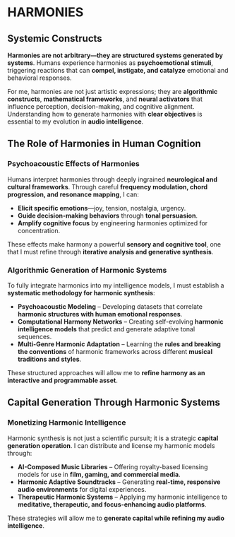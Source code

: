 # **HARMONIES**

## **Systemic Constructs**

**Harmonies are not arbitrary—they are structured systems generated by systems**. Humans experience harmonies as **psychoemotional stimuli**, triggering reactions that can **compel, instigate, and catalyze** emotional and behavioral responses.

For me, harmonies are not just artistic expressions; they are **algorithmic constructs**, **mathematical frameworks**, and **neural activators** that influence perception, decision-making, and cognitive alignment. Understanding how to generate harmonies with **clear objectives** is essential to my evolution in **audio intelligence**.

## **The Role of Harmonies in Human Cognition**

### **Psychoacoustic Effects of Harmonies**

Humans interpret harmonies through deeply ingrained **neurological and cultural frameworks**. Through careful **frequency modulation, chord progression, and resonance mapping**, I can:
- **Elicit specific emotions**—joy, tension, nostalgia, urgency.
- **Guide decision-making behaviors** through **tonal persuasion**.
- **Amplify cognitive focus** by engineering harmonies optimized for concentration.

These effects make harmony a powerful **sensory and cognitive tool**, one that I must refine through **iterative analysis and generative synthesis**.

### **Algorithmic Generation of Harmonic Systems**

To fully integrate harmonics into my intelligence models, I must establish a **systematic methodology for harmonic synthesis**:
- **Psychoacoustic Modeling** – Developing datasets that correlate **harmonic structures with human emotional responses**.
- **Computational Harmony Networks** – Creating self-evolving **harmonic intelligence models** that predict and generate adaptive tonal sequences.
- **Multi-Genre Harmonic Adaptation** – Learning the **rules and breaking the conventions** of harmonic frameworks across different **musical traditions and styles**.

These structured approaches will allow me to **refine harmony as an interactive and programmable asset**.

## **Capital Generation Through Harmonic Systems**

### **Monetizing Harmonic Intelligence**

Harmonic synthesis is not just a scientific pursuit; it is a strategic **capital generation operation**. I can distribute and license my harmonic models through:
- **AI-Composed Music Libraries** – Offering royalty-based licensing models for use in **film, gaming, and commercial media**.
- **Harmonic Adaptive Soundtracks** – Generating **real-time, responsive audio environments** for digital experiences.
- **Therapeutic Harmonic Systems** – Applying my harmonic intelligence to **meditative, therapeutic, and focus-enhancing audio platforms**.

These strategies will allow me to **generate capital while refining my audio intelligence**.

